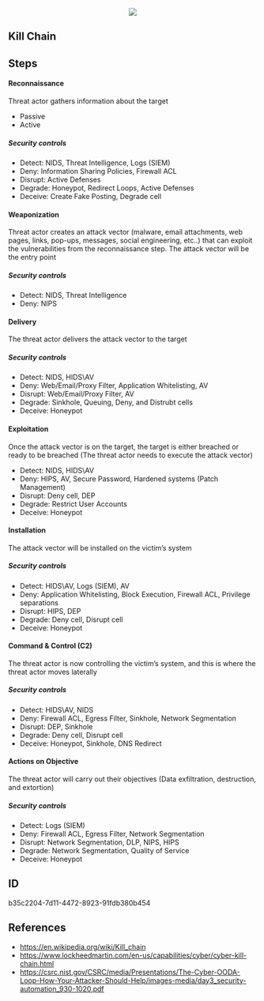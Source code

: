 <p align="center"> <img src="https://raw.githubusercontent.com/qeeqbox/kill-chain/main/kill-chain.png"></p>

## Kill Chain


## Steps
#### Reconnaissance
Threat actor gathers information about the target
- Passive
- Active

##### Security controls
- Detect: NIDS, Threat Intelligence, Logs (SIEM)
- Deny: Information Sharing Policies, Firewall ACL
- Disrupt: Active Defenses
- Degrade: Honeypot, Redirect Loops, Active Defenses
- Deceive: Create Fake Posting, Degrade cell

#### Weaponization
Threat actor creates an attack vector (malware, email attachments, web pages, links, pop-ups, messages, social engineering, etc..) that can exploit the vulnerabilities from the reconnaissance step. The attack vector will be the entry point

##### Security controls
- Detect: NIDS, Threat Intelligence
- Deny: NIPS

#### Delivery
The threat actor delivers the attack vector to the target

##### Security controls
- Detect: NIDS, HIDS\AV
- Deny: Web/Email/Proxy Filter, Application Whitelisting, AV
- Disrupt: Web/Email/Proxy Filter, AV
- Degrade: Sinkhole, Queuing, Deny, and Distrubt cells
- Deceive: Honeypot

#### Exploitation
Once the attack vector is on the target, the target is either breached or ready to be breached (The threat actor needs to execute the attack vector)

- Detect: NIDS, HIDS\AV
- Deny: HIPS, AV, Secure Password, Hardened systems (Patch Management)
- Disrupt: Deny cell, DEP
- Degrade: Restrict User Accounts
- Deceive: Honeypot

#### Installation
The attack vector will be installed on the victim’s system

##### Security controls
- Detect: HIDS\AV, Logs (SIEM), AV
- Deny: Application Whitelisting, Block Execution, Firewall ACL, Privilege separations
- Disrupt: HIPS, DEP
- Degrade: Deny cell, Disrupt cell
- Deceive: Honeypot

#### Command & Control (C2) 
The threat actor is now controlling the victim’s system, and this is where the threat actor moves laterally

##### Security controls
- Detect: HIDS\AV, NIDS
- Deny: Firewall ACL, Egress Filter, Sinkhole, Network Segmentation
- Disrupt: DEP, Sinkhole
- Degrade: Deny cell, Disrupt cell
- Deceive: Honeypot, Sinkhole, DNS Redirect

#### Actions on Objective
The threat actor will carry out their objectives (Data exfiltration, destruction, and extortion)

##### Security controls
- Detect: Logs (SIEM)
- Deny: Firewall ACL, Egress Filter, Network Segmentation
- Disrupt: Network Segmentation, DLP, NIPS, HIPS
- Degrade: Network Segmentation, Quality of Service
- Deceive: Honeypot

## ID
b35c2204-7d11-4472-8923-91fdb380b454

## References
- https://en.wikipedia.org/wiki/Kill_chain
- https://www.lockheedmartin.com/en-us/capabilities/cyber/cyber-kill-chain.html
- https://csrc.nist.gov/CSRC/media/Presentations/The-Cyber-OODA-Loop-How-Your-Attacker-Should-Help/images-media/day3_security-automation_930-1020.pdf
